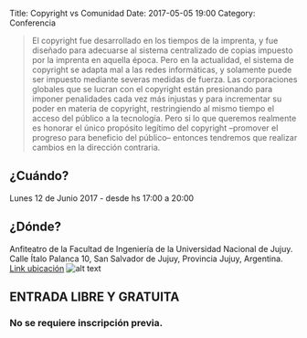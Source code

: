 Title: Copyright vs Comunidad
Date: 2017-05-05 19:00
Category: Conferencia


> El copyright fue desarrollado en los tiempos de la imprenta, y fue diseñado para adecuarse al sistema centralizado de copias impuesto por la imprenta en aquella época. Pero en la actualidad, el sistema de copyright se adapta mal a las redes informáticas, y solamente puede ser impuesto mediante severas medidas de fuerza.
> Las corporaciones globales que se lucran con el copyright están presionando para imponer penalidades cada vez más injustas y para incrementar su poder en materia de copyright, restringiendo al mismo tiempo el acceso del público a la tecnología. Pero si lo que queremos realmente es honorar el único propósito legítimo del copyright –promover el progreso para beneficio del público– entonces tendremos que realizar cambios en la dirección contraria.

## ¿Cuándo?

Lunes 12 de Junio 2017 - desde hs 17:00 a 20:00

## ¿Dónde?

Anfiteatro de la Facultad de Ingeniería de la Universidad Nacional de Jujuy. Calle Ítalo Palanca 10, San Salvador de Jujuy, Provincia Jujuy, Argentina.
[Link ubicación](https://www.openstreetmap.org/way/232853389#map=18/-24.18910/-65.29331&layers=HN)
![alt text](../theme/images/ubicacion.png "ubicación")

## ENTRADA LIBRE Y GRATUITA 

### No se requiere inscripción previa.